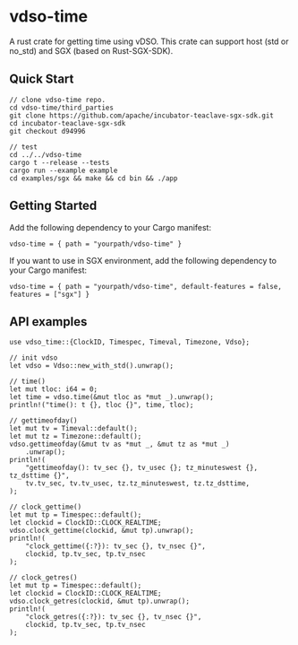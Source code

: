 # vdso-time
A rust crate for getting time using vDSO. This crate can support host (std or no_std) and SGX (based on Rust-SGX-SDK).

## Quick Start
```
// clone vdso-time repo.
cd vdso-time/third_parties
git clone https://github.com/apache/incubator-teaclave-sgx-sdk.git
cd incubator-teaclave-sgx-sdk
git checkout d94996

// test
cd ../../vdso-time
cargo t --release --tests
cargo run --example example
cd examples/sgx && make && cd bin && ./app
```

## Getting Started
Add the following dependency to your Cargo manifest:

```
vdso-time = { path = "yourpath/vdso-time" }
```

If you want to use in SGX environment, add the following dependency to your Cargo manifest:

```
vdso-time = { path = "yourpath/vdso-time", default-features = false, features = ["sgx"] }
```

## API examples

```
use vdso_time::{ClockID, Timespec, Timeval, Timezone, Vdso};

// init vdso
let vdso = Vdso::new_with_std().unwrap();

// time()
let mut tloc: i64 = 0;
let time = vdso.time(&mut tloc as *mut _).unwrap();
println!("time(): t {}, tloc {}", time, tloc);

// gettimeofday()
let mut tv = Timeval::default();
let mut tz = Timezone::default();
vdso.gettimeofday(&mut tv as *mut _, &mut tz as *mut _)
    .unwrap();
println!(
    "gettimeofday(): tv_sec {}, tv_usec {}; tz_minuteswest {}, tz_dsttime {}",
    tv.tv_sec, tv.tv_usec, tz.tz_minuteswest, tz.tz_dsttime,
);

// clock_gettime()
let mut tp = Timespec::default();
let clockid = ClockID::CLOCK_REALTIME;
vdso.clock_gettime(clockid, &mut tp).unwrap();
println!(
    "clock_gettime({:?}): tv_sec {}, tv_nsec {}",
    clockid, tp.tv_sec, tp.tv_nsec
);

// clock_getres()
let mut tp = Timespec::default();
let clockid = ClockID::CLOCK_REALTIME;
vdso.clock_getres(clockid, &mut tp).unwrap();
println!(
    "clock_getres({:?}): tv_sec {}, tv_nsec {}",
    clockid, tp.tv_sec, tp.tv_nsec
);
```